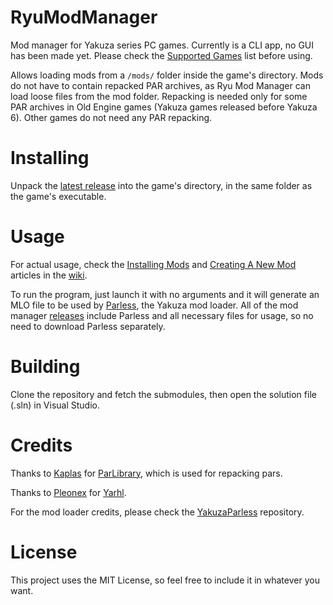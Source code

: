 # RyuModManager
Mod manager for Yakuza series PC games. Currently is a CLI app, no GUI has been made yet. Please check the [Supported Games](../../wiki/Supported-Games) list before using.

Allows loading mods from a `/mods/` folder inside the game's directory.
Mods do not have to contain repacked PAR archives, as Ryu Mod Manager can load loose files from the mod folder.
Repacking is needed only for some PAR archives in Old Engine games (Yakuza games released before Yakuza 6). Other games do not need any PAR repacking.

# Installing
Unpack the [latest release](../../releases/latest) into the game's directory, in the same folder as the game's executable.

# Usage
For actual usage, check the [Installing Mods](../../wiki/Installing-Mods) and [Creating A New Mod](../../wiki/Creating-A-New-Mod) articles in the [wiki](../../wiki).

To run the program, just launch it with no arguments and it will generate an MLO file to be used by [Parless](https://github.com/SutandoTsukai181/YakuzaParless), the Yakuza mod loader.
All of the mod manager [releases](../../releases) include Parless and all necessary files for usage, so no need to download Parless separately.

# Building
Clone the repository and fetch the submodules, then open the solution file (.sln) in Visual Studio.

# Credits
Thanks to [Kaplas](https://github.com/Kaplas80) for [ParLibrary](https://github.com/Kaplas80/ParManager), which is used for repacking pars.

Thanks to [Pleonex](https://github.com/pleonex) for [Yarhl](https://github.com/SceneGate/Yarhl).

For the mod loader credits, please check the [YakuzaParless](https://github.com/SutandoTsukai181/YakuzaParless) repository.

# License
This project uses the MIT License, so feel free to include it in whatever you want.
